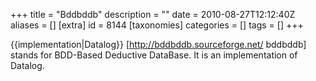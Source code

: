 +++
title = "Bddbddb"
description = ""
date = 2010-08-27T12:12:40Z
aliases = []
[extra]
id = 8144
[taxonomies]
categories = []
tags = []
+++

{{implementation|Datalog}}
[http://bddbddb.sourceforge.net/ bddbddb] stands for BDD-Based Deductive DataBase. It is an implementation of Datalog.
